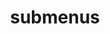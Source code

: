 ---
layout: page
title: submenus
nav: true
nav_order: 6
dropdown: true
children: 
    - title: random
      permalink: /random/
    - title: divider
    - title: random
      permalink: /random/
---